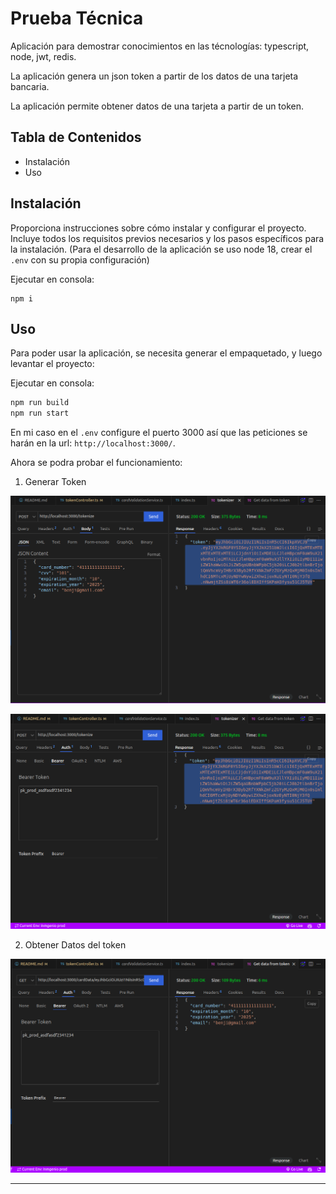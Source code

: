 # Prueba Técnica

Aplicación para demostrar conocimientos en las técnologías: typescript, node, jwt, redis.

La aplicación genera un json token a partir de los datos de una tarjeta bancaria.

La aplicación permite obtener datos de una tarjeta a partir de un token.

## Tabla de Contenidos

* Instalación
* Uso

## Instalación

Proporciona instrucciones sobre cómo instalar y configurar el proyecto. Incluye todos los requisitos previos necesarios y los pasos específicos para la instalación. (Para el desarrollo de la aplicación se uso node 18, crear el `.env` con su propia configuración)

Ejecutar en consola:

```
npm i
```

## Uso

Para poder usar la aplicación, se necesita generar el empaquetado, y luego levantar el proyecto:

Ejecutar en consola:

```a
npm run build
npm run start
```

En mi caso en el `.env` configure el puerto 3000 así que las peticiones se harán en la url: `http://localhost:3000/`.

Ahora se podra probar el funcionamiento:

1. Generar Token

![1712524699281](images/README/1712524699281.png)

![1712524807917](images/README/1712524807917.png)

2. Obtener Datos del token

![1712524989720](images/README/1712524989720.png)

---
